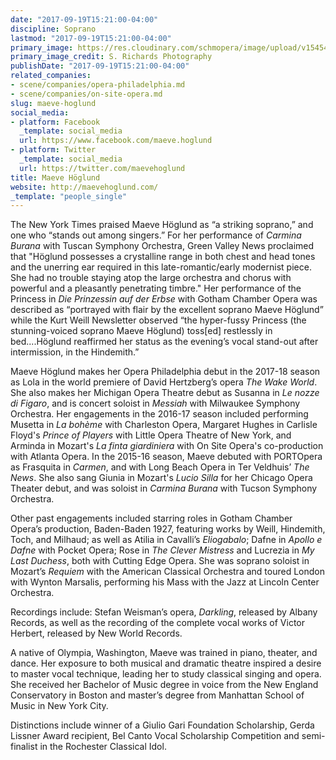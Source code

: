 ```yaml
---
date: "2017-09-19T15:21:00-04:00"
discipline: Soprano
lastmod: "2017-09-19T15:21:00-04:00"
primary_image: https://res.cloudinary.com/schmopera/image/upload/v1545409169/media/webhook-uploads/1505848782252/Press_Photo.jpg.jpg
primary_image_credit: S. Richards Photography
publishDate: "2017-09-19T15:21:00-04:00"
related_companies:
- scene/companies/opera-philadelphia.md
- scene/companies/on-site-opera.md
slug: maeve-hoglund
social_media:
- platform: Facebook
  _template: social_media
  url: https://www.facebook.com/maeve.hoglund
- platform: Twitter
  _template: social_media
  url: https://twitter.com/maevehoglund
title: Maeve Höglund
website: http://maevehoglund.com/
_template: "people_single"
---
```


The New York Times praised Maeve Höglund as “a striking soprano,” and one who “stands out among singers.” For her performance of *Carmina Burana* with Tuscan Symphony Orchestra, Green Valley News proclaimed that "Höglund possesses a crystalline range in both chest and head tones and the unerring ear required in this late-romantic/early modernist piece. She had no trouble staying atop the large orchestra and chorus with powerful and a pleasantly penetrating timbre." Her performance of the Princess in *Die Prinzessin auf der Erbse* with Gotham Chamber Opera was described as “portrayed with flair by the excellent soprano Maeve Höglund” while the Kurt Weill Newsletter observed “the hyper-fussy Princess (the stunning-voiced soprano Maeve Höglund) toss[ed] restlessly in bed....Höglund reaffirmed her status as the evening’s vocal stand-out after intermission, in the Hindemith.”

Maeve Höglund makes her Opera Philadelphia debut in the 2017-18 season as Lola in the world premiere of David Hertzberg’s opera *The Wake World*. She also makes her Michigan Opera Theatre debut as Susanna in *Le nozze di Figaro*, and is concert soloist in *Messiah* with Milwaukee Symphony Orchestra. Her engagements in the 2016-17 season included performing Musetta in *La bohème* with Charleston Opera, Margaret Hughes in Carlisle Floyd's *Prince of Players* with Little Opera Theatre of New York, and Arminda in Mozart's *La finta giardiniera* with On Site Opera's co-production with Atlanta Opera. In the 2015-16 season, Maeve debuted with PORTOpera as Frasquita in *Carmen*, and with Long Beach Opera in Ter Veldhuis’ *The News*. She also sang Giunia in Mozart's *Lucio Silla* for her Chicago Opera Theater debut, and was soloist in *Carmina Burana* with Tucson Symphony Orchestra.  

Other past engagements included starring roles in Gotham Chamber Opera’s production, Baden-Baden 1927, featuring works by Weill, Hindemith, Toch, and Milhaud; as well as Atilia in Cavalli’s *Eliogabalo*; Dafne in *Apollo e Dafne* with Pocket Opera; Rose in *The Clever Mistress* and Lucrezia in *My Last Duchess*, both with Cutting Edge Opera. She was soprano soloist in Mozart’s *Requiem* with the American Classical Orchestra and toured London with Wynton Marsalis, performing his Mass with the Jazz at Lincoln Center Orchestra.  

Recordings include: Stefan Weisman’s opera, *Darkling*, released by Albany Records, as well as the recording of the complete vocal works of Victor Herbert, released by New World Records.  

A native of Olympia, Washington, Maeve was trained in piano, theater, and dance. Her exposure to both musical and dramatic theatre inspired a desire to master vocal technique, leading her to study classical singing and opera. She received her Bachelor of Music degree in voice from the New England Conservatory in Boston and master’s degree from Manhattan School of Music in New York City. 

Distinctions include winner of a Giulio Gari Foundation Scholarship, Gerda Lissner Award recipient, Bel Canto Vocal Scholarship Competition and semi-finalist in the Rochester Classical Idol.
